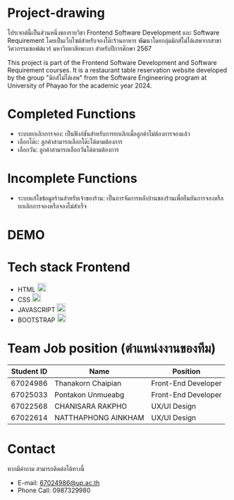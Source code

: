 # Project-drawing
โปรเจกต์นี้เป็นส่วนหนึ่งของรายวิชา Frontend Software Development และ Software Requirement โดยเป็นเว็บไซต์สำหรับจองโต๊ะร้านอาหาร พัฒนาโดยกลุ่มมิกส์ไม่ได้เสพจากสาขาวิศวกรรมซอฟต์แวร์ มหาวิทยาลัยพะเยา สำหรับปีการศึกษา 2567

This project is part of the Frontend Software Development and Software Requirement courses. It is a restaurant table reservation website developed by the group "มิกส์ไม่ได้เสพ" from the Software Engineering program at University of Phayao for the academic year 2024.
# Completed Functions
- ระบบยกเลิกการจอง: เป็นฟังก์ชันสำหรับการยกเลิกเมื่อลูกค้าไม่ต้องการจองแล้ว
- เลือกโต๊ะ: ลูกค้าสามารถเลือกโต๊ะได้ตามต้องการ
- เลือกวัน: ลูกค้าสามารถเลือกวันได้ตามต้องการ
# Incomplete Functions
- ระบบแก้ไขข้อมูลร้านสำหรับเจ้าของร้าน: เป็นการจัดการหลังบ้านของร้านเพื่อยืนยันการจองหรือยกเลิกการจองหรือจองไม่สำเร็จ
# DEMO

# Tech stack Frontend
- HTML <img src="https://upload.wikimedia.org/wikipedia/commons/6/61/HTML5_logo_and_wordmark.svg" width="20">
- CSS <img src="https://upload.wikimedia.org/wikipedia/commons/d/d5/CSS3_logo_and_wordmark.svg" width="20">
- JAVASCRIPT <img src="https://upload.wikimedia.org/wikipedia/commons/6/6a/JavaScript-logo.png" width="20">
- BOOTSTRAP <img src="https://upload.wikimedia.org/wikipedia/commons/thumb/b/b2/Bootstrap_logo.svg/1200px-Bootstrap_logo.svg.png" width="20">
# Team Job position (ตำแหน่งงานของทีม)
| Student ID | Name | Position |
|----------|----------|----------|
| 67024986 | Thanakorn Chaipian | Front-End Developer |
| 67025033 | Pontakon Unmueabg | Front-End Developer |
| 67022568 | CHANISARA RAKPHO | UX/UI Design |
| 67022614 | NATTHAPHONG AINKHAM | UX/UI Design |
# Contact
หากมีคำถาม สามารถติดต่อได้ทางนี้
- E-mail: 67024986@up.ac.th
- Phone Call: 0987329980

